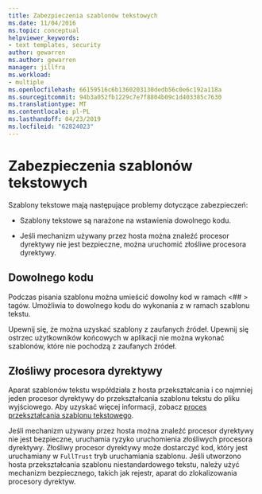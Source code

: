 ```yaml
---
title: Zabezpieczenia szablonów tekstowych
ms.date: 11/04/2016
ms.topic: conceptual
helpviewer_keywords:
- text templates, security
author: gewarren
ms.author: gewarren
manager: jillfra
ms.workload:
- multiple
ms.openlocfilehash: 66159516c6b1360203130dedb56c0e6c192a118a
ms.sourcegitcommit: 94b3a052fb1229c7e7f8804b09c1d403385c7630
ms.translationtype: MT
ms.contentlocale: pl-PL
ms.lasthandoff: 04/23/2019
ms.locfileid: "62824023"
---
```

# <a name="security-of-text-templates"></a>Zabezpieczenia szablonów tekstowych
Szablony tekstowe mają następujące problemy dotyczące zabezpieczeń:

- Szablony tekstowe są narażone na wstawienia dowolnego kodu.

- Jeśli mechanizm używany przez hosta można znaleźć procesor dyrektywy nie jest bezpieczne, można uruchomić złośliwe procesora dyrektywy.

## <a name="arbitrary-code"></a>Dowolnego kodu
 Podczas pisania szablonu można umieścić dowolny kod w ramach \<## > tagów. Umożliwia to dowolnego kodu do wykonania z w ramach szablonu tekstu.

 Upewnij się, że można uzyskać szablony z zaufanych źródeł. Upewnij się ostrzec użytkowników końcowych w aplikacji nie można wykonać szablonów, które nie pochodzą z zaufanych źródeł.

## <a name="malicious-directive-processor"></a>Złośliwy procesora dyrektywy
 Aparat szablonów tekstu współdziała z hosta przekształcania i co najmniej jeden procesor dyrektywy do przekształcania szablonu tekstu do pliku wyjściowego. Aby uzyskać więcej informacji, zobacz [proces przekształcania szablonu tekstowego](../modeling/the-text-template-transformation-process.md).

 Jeśli mechanizm używany przez hosta można znaleźć procesor dyrektywy nie jest bezpieczne, uruchamia ryzyko uruchomienia złośliwych procesora dyrektywy. Złośliwy procesor dyrektywy może dostarczyć kod, który jest uruchamiany w `FullTrust` tryb uruchamiania szablonu. Jeśli utworzono hosta przekształcania szablonu niestandardowego tekstu, należy użyć mechanizm bezpiecznego, takich jak rejestr, aparat do zlokalizowania procesory dyrektyw.